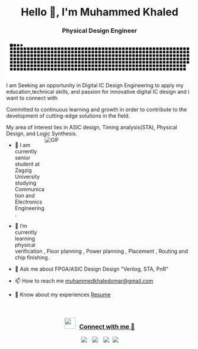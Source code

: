 <h1 align="center">Hello 👋, I'm Muhammed Khaled</h1>
<h3 align="center">Physical Design Engineer </h3>

<div align="center">
  <a href="https://github.com/MuhammedMado/">
  <img  src="https://github.com/1999AZZAR/1999AZZAR/blob/main/resources/img/grid-snake.svg"
       alt="snake" /></a>
</div>
<div size='20px'> I am Seeking an opportunity in Digital IC Design Engineering to apply my education,technical skills, and passion for innovative digital IC design and i want to connect with
</div>
<p></p>
<div size='20px'> Committed to continuous learning and growth in order to contribute to the development of cutting-edge solutions in the field.
</div>
<p></p>
<div size='20px'> My area of interest lies in ASIC design, Timing analysis(STA), Physical Design, and Logic Synthesis.
</div>


<a target="_blank" align="center">
    <a href="https://www.linkedin.com/in/muhammed-mado/">

  <img align="right" top="500" height="300" width="400" alt="GIF" src="https://media.giphy.com/media/xUPGGu9zmB3gYjxzdC/giphy.gif">
 
</a>

- 🔭 I am currently senior student at Zagzig University studying Communication and Electronics Engineering.

- 🌱 I’m currently learning physical verification , Floor planning , Power planning , Placement , Routing and chip finishing.

- 💬  Ask me about FPGA/ASIC Design Design "Verilog, STA, PnR"

- 📫 How to reach me muhammedkhaledomar@gmail.com

- 📄 Know about my experiences <a href="https://bit.ly/MadoResume">Resume</a>
<br/>
  <a href="https://github.com/MuhammedMado/">
<h3 align="center" >  <img src="https://media.giphy.com/media/iY8CRBdQXODJSCERIr/giphy.gif" width="30" height="30" style="margin-right: 10px;">Connect with me 🤝 </h3>

<p></p>

<p align="center">

 <div align="center"  class="icons-social" style="margin-left: 10px;">
        <a style="margin-left: 10px;"  target="_blank" href="https://www.linkedin.com/in/muhammed-mado/">
      <img src="https://img.icons8.com/doodle/40/000000/linkedin--v2.png"></a>
        <a style="margin-left: 10px;" target="_blank" href="https://github.com/MuhammedMado/">
          <img src="https://img.icons8.com/doodle/40/000000/github--v1.png"></a>
        <a style="margin-left: 10px;" target="_blank" href="https://www.facebook.com/MuhammedMaDo0/">
    <img src="https://img.icons8.com/doodle/40/000000/facebook--v1.png"></a>
    <a style="margin-left: 5px;" target="_blank" href="https://bit.ly/MadoResume">
          <img src="https://img.icons8.com/plasticine/0.5x/resume.png" ></a>
      </div>

</p>
